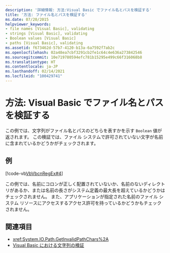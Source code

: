 ```yaml
---
description: '詳細情報: 方法:Visual Basic でファイル名とパスを検証する'
title: '方法: ファイル名とパスを検証する'
ms.date: 07/20/2015
helpviewer_keywords:
- file names [Visual Basic], validating
- strings [Visual Basic], validating
- Boolean values [Visual Basic]
- paths [Visual Basic], validating
ms.assetid: f673462d-57b7-4120-b13a-6a7592f7ab2c
ms.openlocfilehash: 02a48ea7cbf3291cb2fe1c64c4e636a273842546
ms.sourcegitcommit: 10e719780594efc781b15295e499c66f316068b8
ms.translationtype: HT
ms.contentlocale: ja-JP
ms.lasthandoff: 02/14/2021
ms.locfileid: "100429741"
---
```

# <a name="how-to-validate-file-names-and-paths-in-visual-basic"></a>方法: Visual Basic でファイル名とパスを検証する

この例では、文字列がファイル名とパスのどちらを表すかを示す `Boolean` 値が返されます。 この検証では、ファイル システムで許可されていない文字が名前に含まれているかどうかがチェックされます。  
  
## <a name="example"></a>例  

 [!code-vb[VbVbcnRegEx#4](~/samples/snippets/visualbasic/VS_Snippets_VBCSharp/VbVbcnRegEx/VB/Class1.vb#4)]  
  
 この例では、名前にコロンが正しく配置されていないか、名前のないディレクトリがあるか、または名前の長さがシステム定義の最大長を超えているかどうかはチェックされません。 また、アプリケーションが指定された名前のファイル システム リソースにアクセスするアクセス許可を持っているかどうかもチェックされません。  
  
## <a name="see-also"></a>関連項目

- <xref:System.IO.Path.GetInvalidPathChars%2A>
- [Visual Basic における文字列の検証](validating-strings.md)

